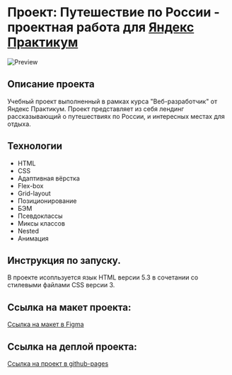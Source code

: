 # Проект: Путешествие по России - проектная работа для [Яндекс Практикум](https://practicum.yandex.ru/)

![Preview](https://github.com/KharchenkoDE/KharchenkoDE/blob/main/src/images/repo/RussianTravel.jpg?raw=true)

## Описание проекта

Учебный проект выполненный в рамках курса "Веб-разработчик" от Яндекс Практикум. Проект представляет из себя лендинг рассказывающий о путешествиях по России, и интересных местах для отдыха.

## Технологии

* HTML
* CSS
* Адаптивная вёрстка
* Flex-box
* Grid-layout
* Позиционирование
* БЭМ
* Псевдоклассы
* Миксы классов
* Nested 
* Анимация

## Инструкция по запуску.

В проекте исопльзуется язык HTML версии 5.3 в сочетании со стилевыми файлами CSS версии 3.

## Ссылка на макет проекта:
[Ссылка на макет в Figma](https://www.figma.com/file/5S2WSbEFL6awjVWJ0NWL8Q/Sprint-3_-Russia-_-desktop-%2B-mobile?type=design&node-id=28503-0&mode=design)

## Ссылка на деплой проекта:
[Ссылка на проект в github-pages](https://kharchenkode.github.io/russian-travel/)

